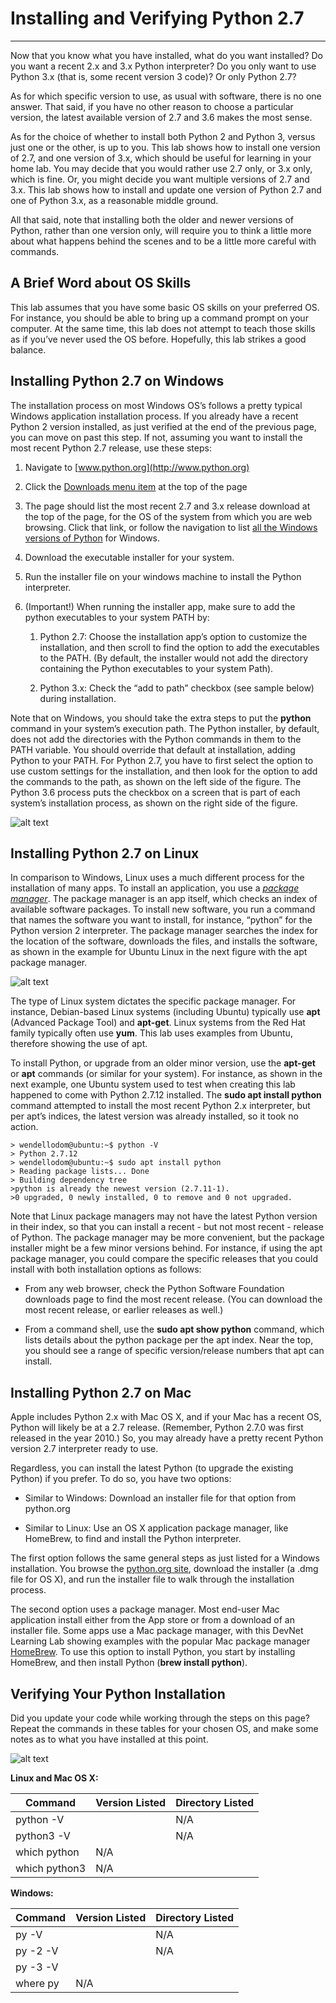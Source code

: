 # Installing and Verifying Python 2.7
----------------------------------------

Now that you know what you have installed, what do you want installed? Do you want a recent 2.x and 3.x Python interpreter? Do you only want to use Python 3.x (that is, some recent version 3 code)? Or only Python 2.7?

As for which specific version to use, as usual with software, there is no one answer. That said, if you have no other reason to choose a particular version, the latest available version of 2.7 and 3.6 makes the most sense.

As for the choice of whether to install both Python 2 and Python 3, versus just one or the other, is up to you. This lab shows how to install one version of 2.7, and one version of 3.x, which should be useful for learning in your home lab. You may decide that you would rather use 2.7 only, or 3.x only, which is fine. Or, you might decide you want multiple versions of 2.7 and 3.x. This lab shows how to install and update one version of Python 2.7 and one of Python 3.x, as a reasonable middle ground.

All that said, note that installing both the older and newer versions of Python, rather than one version only, will require you to think a little more about what happens behind the scenes and to be a little more careful with commands.

## A Brief Word about OS Skills

This lab assumes that you have some basic OS skills on your preferred OS. For instance, you should be able to bring up a command prompt on your computer. At the same time, this lab does not attempt to teach those skills as if you’ve never used the OS before. Hopefully, this lab strikes a good balance.

## Installing Python 2.7 on Windows

The installation process on most Windows OS’s follows a pretty typical Windows application installation process. If you already have a recent Python 2 version installed, as just verified at the end of the previous page, you can move on past this step. If not, assuming you want to install the most recent Python 2.7 release, use these steps:

1.  Navigate to [www.python.org](http://www.python.org)

2.  Click the [Downloads menu item](https://www.python.org/downloads/) at the top of the page

3.  The page should list the most recent 2.7 and 3.x release download at the top of the page, for the OS of the system from which you are web browsing. Click that link, or follow the navigation to list [all the Windows versions of Python](https://www.python.org/downloads/windows/) for Windows.

4.  Download the executable installer for your system.

5.  Run the installer file on your windows machine to install the Python interpreter.  

6. (Important!) When running the installer app, make sure to add the python executables to your system PATH by:

      1.  Python 2.7: Choose the installation app’s option to customize the installation, and then scroll to find the option to add the executables to the PATH. (By default, the installer would not add the directory containing the Python executables to your system Path).

      2.  Python 3.x: Check the “add to path” checkbox (see sample below) during installation.

Note that on Windows, you should take the extra steps to put the **python** command in your system’s execution path. The Python installer, by default, does not add the directories with the Python commands in them to the PATH variable. You should override that default at installation, adding Python to your PATH. For Python 2.7, you have to first select the option to use custom settings for the installation, and then look for the option to add the commands to the path, as shown on the left side of the figure. The Python 3.6 process puts the checkbox on a screen that is part of each system’s installation process, as shown on the right side of the figure.

![alt text](/posts/files/02-python-01-home-lab-python/assets/images/desktop-1-10.png)

## Installing Python 2.7 on Linux

In comparison to Windows, Linux uses a much different process for the installation of many apps. To install an application, you use a [*package manager*](https://www.howtogeek.com/117579/htg-explains-how-software-installation-package-managers-work-on-linux/). The package manager is an app itself, which checks an index of available software packages. To install new software, you run a command that names the software you want to install, for instance, “python” for the Python version 2 interpreter. The package manager searches the index for the location of the software, downloads the files, and installs the software, as shown in the example for Ubuntu Linux in the next figure with the apt package manager.

![alt text](/posts/files/02-python-01-home-lab-python/assets/images/desktop-1-10.png)

The type of Linux system dictates the specific package manager. For instance, Debian-based Linux systems (including Ubuntu) typically use **apt** (Advanced Package Tool) and **apt-get**. Linux systems from the Red Hat family typically often use **yum**. This lab uses examples from Ubuntu, therefore showing the use of apt.

To install Python, or upgrade from an older minor version, use the **apt-get** or **apt** commands (or similar for your system). For instance, as shown in the next example, one Ubuntu system used to test when creating this lab happened to come with Python 2.7.12 installed. The **sudo apt install python** command attempted to install the most recent Python 2.x interpreter, but per apt’s indices, the latest version was already installed, so it took no action.

```
> wendellodom@ubuntu:~$ python -V
> Python 2.7.12
> wendellodom@ubuntu:~$ sudo apt install python
> Reading package lists... Done
> Building dependency tree
>python is already the newest version (2.7.11-1).
>0 upgraded, 0 newly installed, 0 to remove and 0 not upgraded.
```

Note that Linux package managers may not have the latest Python version in their index, so that you can install a recent - but not most recent - release of Python. The package manager may be more convenient, but the package installer might be a few minor versions behind. For instance, if using the apt package manager, you could compare the specific releases that you could install with both installation options as follows:

-   From any web browser, check the Python Software Foundation downloads page to find the most recent release. (You can download the most recent release, or earlier releases as well.)

-   From a command shell, use the **sudo apt show python** command, which lists details about the python package per the apt index. Near the top, you should see a range of specific version/release numbers that apt can install.

## Installing Python 2.7 on Mac

Apple includes Python 2.x with Mac OS X, and if your Mac has a recent OS, Python will likely be at a 2.7 release. (Remember, Python 2.7.0 was first released in the year 2010.) So, you may already have a pretty recent Python version 2.7 interpreter ready to use.

Regardless, you can install the latest Python (to upgrade the existing Python) if you prefer. To do so, you have two options:

-   Similar to Windows: Download an installer file for that option from python.org

-   Similar to Linux: Use an OS X application package manager, like HomeBrew, to find and install the Python interpreter.

The first option follows the same general steps as just listed for a Windows installation. You browse the [python.org site](https://www.python.org/downloads/mac-osx/), download the installer (a .dmg file for OS X), and run the installer file to walk through the installation process.

The second option uses a package manager. Most end-user Mac application install either from the App store or from a download of an installer file. Some apps use a Mac package manager, with this DevNet Learning Lab showing examples with the popular Mac package manager [HomeBrew](https://brew.sh/). To use this option to install Python, you start by installing HomeBrew, and then install Python (**brew install python**).

## Verifying Your Python Installation

Did you update your code while working through the steps on this page? Repeat the commands in these tables for your chosen OS, and make some notes as to what you have installed at this point.

![alt text](/posts/files/02-python-01-home-lab-python/assets/images/desktop-1-table-1.png)

**Linux and Mac OS X:**

| Command       | Version Listed | Directory Listed |
|---------------|----------------|------------------|
| python -V     |                | N/A              |
| python3 -V    |                | N/A              |
| which python  | N/A            |                  |
| which python3 | N/A            |                  |

**Windows:**

| Command  | Version Listed | Directory Listed |
|----------|----------------|------------------|
| py -V    |                | N/A              |
| py -2 -V |                | N/A              |
| py -3 -V |                |                  |
| where py | N/A            |                  |
